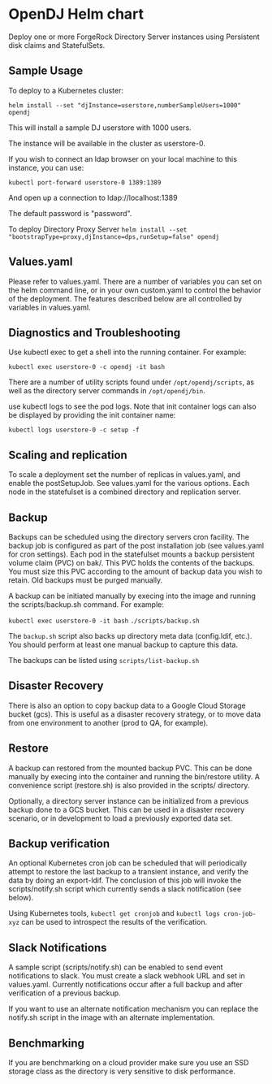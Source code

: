 # OpenDJ Helm chart

Deploy one or more ForgeRock Directory Server instances using Persistent disk claims
and StatefulSets. 

## Sample Usage

To deploy to a Kubernetes cluster:

`helm install --set "djInstance=userstore,numberSampleUsers=1000" opendj`

This will install a sample DJ userstore with 1000 users. 

The instance will be available in the cluster as userstore-0. 

If you wish to connect an ldap browser on your local machine to this instance, you can use:

`kubectl port-forward userstore-0 1389:1389`

And open up a connection to ldap://localhost:1389 

The default password is "password".

To deploy Directory Proxy Server
`helm install --set "bootstrapType=proxy,djInstance=dps,runSetup=false" opendj`


## Values.yaml

Please refer to values.yaml. There are a number of variables you can set on the helm command line, or 
in your own custom.yaml to control the behavior of the deployment. The features described below
are all controlled by variables in values.yaml.

## Diagnostics and Troubleshooting

Use kubectl exec to get a shell into the running container. For example:

`kubectl exec userstore-0 -c opendj -it bash`

There are a number of utility scripts found under `/opt/opendj/scripts`, as well as the 
directory server commands in `/opt/opendj/bin`.

use kubectl logs to see the pod logs. Note that init container logs can also be displayed by providing the
init container name:

`kubectl logs userstore-0 -c setup -f`

## Scaling and replication

To scale a deployment set the number of replicas in values.yaml, and enable the postSetupJob. See values.yaml
for the various options. Each node in the statefulset is a combined directory and replication server. 


## Backup

Backups can be scheduled using the directory servers cron facility. The backup job is configured as part
of the post installation job (see values.yaml for cron settings).  Each pod in the statefulset mounts a backup
persistent volume claim (PVC) on bak/. This PVC holds the contents of the backups. You must size this PVC according 
to the amount of backup data you wish to retain. Old backups must be purged manually.

A backup can be initiated manually by execing into the image and running the scripts/backup.sh command. For example:

`kubectl exec userstore-0 -it bash`
`./scripts/backup.sh`

The `backup.sh` script also backs up directory meta data (config.ldif, etc.). You should perform at least one manual backup
to capture this data. 

The backups can be listed using `scripts/list-backup.sh`

## Disaster Recovery

There is also an option to
copy backup data to a Google Cloud Storage bucket (gcs). This is useful as a disaster recovery
strategy, or to move data from one environment to another (prod to QA, for example). 

## Restore 

A backup can restored from the mounted backup PVC. This can be done manually by execing into the container and running
the bin/restore utility. A convenience script (restore.sh) is also provided in the scripts/ directory. 



Optionally, a directory server instance can be initialized from a previous backup done to a GCS bucket. This can
be used in a disaster recovery scenario, or in development to load a previously exported data set.


## Backup verification

An optional Kubernetes cron job can be scheduled that will periodically attempt to restore the last backup to
a transient instance, and verify the data by doing an export-ldif.  The conclusion of this job will
invoke the scripts/notify.sh script which currently sends a slack notification (see below).

Using Kubernetes tools, `kubectl get cronjob`  and `kubectl logs cron-job-xyz` can be used to introspect 
the results of the verification.


## Slack Notifications

A sample script (scripts/notify.sh) can be enabled to send event notifications to slack. You must create a 
slack webhook URL and set in values.yaml. Currently notifications occur after a full backup and after verification 
of a previous backup.

If you want to use an alternate notification mechanism you can replace the notify.sh script in the image 
with an alternate implementation.


## Benchmarking 

If you are benchmarking on a cloud provider make sure you use an SSD storage class as the directory is very sensitive 
to disk performance.

